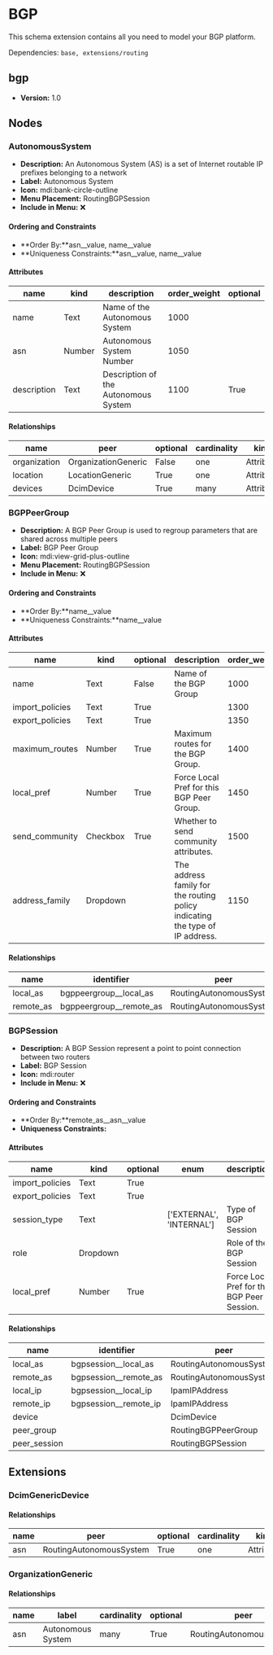 # BGP

This schema extension contains all you need to model your BGP platform.

Dependencies: `base, extensions/routing`

## bgp

- **Version:** 1.0

## Nodes

### AutonomousSystem

- **Description:** An Autonomous System (AS) is a set of Internet routable IP prefixes belonging to a network
- **Label:** Autonomous System
- **Icon:** mdi:bank-circle-outline
- **Menu Placement:** RoutingBGPSession
- **Include in Menu:** ❌

#### Ordering and Constraints

- **Order By:**asn__value, name__value
- **Uniqueness Constraints:**asn__value, name__value

#### Attributes

| name | kind | description | order_weight | optional |
| ---- | ---- | ----------- | ------------ | -------- |
| name | Text | Name of the Autonomous System | 1000 |  |
| asn | Number | Autonomous System Number | 1050 |  |
| description | Text | Description of the Autonomous System | 1100 | True |

#### Relationships

| name | peer | optional | cardinality | kind |
| ---- | ---- | -------- | ----------- | ---- |
| organization | OrganizationGeneric | False | one | Attribute |
| location | LocationGeneric | True | one | Attribute |
| devices | DcimDevice | True | many | Attribute |

### BGPPeerGroup

- **Description:** A BGP Peer Group is used to regroup parameters that are shared across multiple peers
- **Label:** BGP Peer Group
- **Icon:** mdi:view-grid-plus-outline
- **Menu Placement:** RoutingBGPSession
- **Include in Menu:** ❌

#### Ordering and Constraints

- **Order By:**name__value
- **Uniqueness Constraints:**name__value

#### Attributes

| name | kind | optional | description | order_weight | regex | choices | default_value |
| ---- | ---- | -------- | ----------- | ------------ | ----- | ------- | ------------- |
| name | Text | False | Name of the BGP Group | 1000 |  | \`\` |  |
| import\_policies | Text | True |  | 1300 |  | \`\` |  |
| export\_policies | Text | True |  | 1350 |  | \`\` |  |
| maximum\_routes | Number | True | Maximum routes for the BGP Group\. | 1400 | ^\[0\-9\]\+\$ | \`\` |  |
| local\_pref | Number | True | Force Local Pref for this BGP Peer Group\. | 1450 | ^\[0\-9\]\+\$ | \`\` |  |
| send\_community | Checkbox | True | Whether to send community attributes\. | 1500 |  | \`\` |  |
| address\_family | Dropdown |  | The address family for the routing policy indicating the type of IP address\. | 1150 |  | \`ipv4, ipv6\` | ipv4 |

#### Relationships

| name | identifier | peer | optional | cardinality | kind |
| ---- | ---------- | ---- | -------- | ----------- | ---- |
| local\_as | bgppeergroup\_\_local\_as | RoutingAutonomousSystem | True | one | Attribute |
| remote\_as | bgppeergroup\_\_remote\_as | RoutingAutonomousSystem | True | one | Attribute |

### BGPSession

- **Description:** A BGP Session represent a point to point connection between two routers
- **Label:** BGP Session
- **Icon:** mdi:router
- **Include in Menu:** ❌

#### Ordering and Constraints

- **Order By:**remote_as__asn__value
- **Uniqueness Constraints:**

#### Attributes

| name | kind | optional | enum | description | order_weight | choices | regex |
| ---- | ---- | -------- | ---- | ----------- | ------------ | ------- | ----- |
| import\_policies | Text | True |  |  |  | \`\` |  |
| export\_policies | Text | True |  |  |  | \`\` |  |
| session\_type | Text |  | \['EXTERNAL', 'INTERNAL'\] | Type of BGP Session | 1200 | \`\` |  |
| role | Dropdown |  |  | Role of the BGP Session | 1600 | \`backbone, upstream, peering\` |  |
| local\_pref | Number | True |  | Force Local Pref for this BGP Peer Session\. | 1450 | \`\` | ^\[0\-9\]\+\$ |

#### Relationships

| name | identifier | peer | optional | cardinality | kind |
| ---- | ---------- | ---- | -------- | ----------- | ---- |
| local\_as | bgpsession\_\_local\_as | RoutingAutonomousSystem | True | one | Attribute |
| remote\_as | bgpsession\_\_remote\_as | RoutingAutonomousSystem | True | one | Attribute |
| local\_ip | bgpsession\_\_local\_ip | IpamIPAddress | True | one | Attribute |
| remote\_ip | bgpsession\_\_remote\_ip | IpamIPAddress | True | one | Attribute |
| device |  | DcimDevice | True | one |  |
| peer\_group |  | RoutingBGPPeerGroup | True | one | Attribute |
| peer\_session |  | RoutingBGPSession | True | one | Attribute |

## Extensions

### DcimGenericDevice

#### Relationships

| name | peer | optional | cardinality | kind | order_weight |
| ---- | ---- | -------- | ----------- | ---- | ------------ |
| asn | RoutingAutonomousSystem | True | one | Attribute | 1600 |

### OrganizationGeneric

#### Relationships

| name | label | cardinality | optional | peer | order_weight |
| ---- | ----- | ----------- | -------- | ---- | ------------ |
| asn | Autonomous System | many | True | RoutingAutonomousSystem | 2000 |

